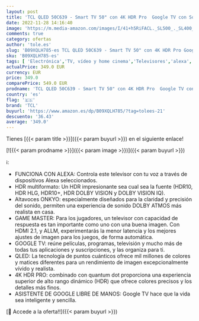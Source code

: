```yaml
---
layout: post
title: 'TCL QLED 50C639 - Smart TV 50" con 4K HDR Pro  Google TV con Sonido Onkyo  Motion Clarity  Google Assistant Incorporado & Compatible con Alexa'
date: 2022-11-28 14:16:40
image: 'https://m.media-amazon.com/images/I/41+h5RiFACL._SL500_._SL400_.jpg'
comments: true
category: ofertas
author: 'tole.es'
slug: 'B09XQLH785-es TCL QLED 50C639 - Smart TV 50" con 4K HDR Pro Google TV...'
sku: 'B09XQLH785-es'
tags: [ 'Electrónica','TV, vídeo y home cinema','Televisores','alexa','tcl','🇪🇸', ]
actualPrice: 349.0 EUR
currency: EUR
price: 349.0
comparePrice: 549.0 EUR
prodname: 'TCL QLED 50C639 - Smart TV 50" con 4K HDR Pro  Google TV con Sonido Onkyo  Motion Clarity  Google Assistant Incorporado & Compatible con Alexa'
country: 'es'
flag: '🇪🇸'
brand: 'TCL'
buyurl: 'https://www.amazon.es/dp/B09XQLH785/?tag=tolees-21'
descuento: '36.43'
average: '349.0'
---
```


Tienes [{{< param title >}}]({{< param buyurl >}}) en el siguiente enlace!

[![{{< param prodname >}}]({{< param image >}})]({{< param buyurl >}})

ℹ️:

- FUNCIONA CON ALEXA: Controla este televisor con tu voz a través de dispositivos Alexa seleccionados.
- HDR multiformato: Un HDR impresionante sea cual sea la fuente (HDR10, HDR HLG, HDR10+, HDR DOLBY VISION y DOLBY VISION IQ).
- Altavoces ONKYO: especialmente diseñados para la claridad y precisión del sonido, permiten una experiencia de sonido DOLBY ATMOS más realista en casa.
- GAME MASTER: Para los jugadores, un televisor con capacidad de respuesta es tan importante como uno con una buena imagen. Con HDMI 2.1, y ALLM, experimentarás la menor latencia y los mejores ajustes de imagen para los juegos, de forma automática.
- GOOGLE TV: reúne películas, programas, televisión y mucho más de todas tus aplicaciones y suscripciones, y las organiza para ti.
- QLED: La tecnología de puntos cuánticos ofrece mil millones de colores y matices diferentes para un rendimiento de imagen excepcionalmente vívido y realista.
- 4K HDR PRO: combinado con quantum dot proporciona una experiencia superior de alto rango dinámico (HDR) que ofrece colores precisos y los detalles más finos.
- ASISTENTE DE GOOGLE LIBRE DE MANOS: Google TV hace que la vida sea inteligente y sencilla.

[🛒 Accede a la oferta!!]({{< param buyurl >}})
